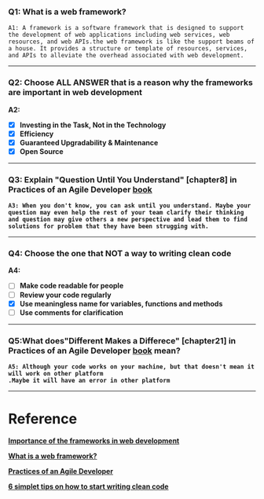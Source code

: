### Q1: What is a web framework?
```
A1: A framework is a software framework that is designed to support the development of web applications including web services, web resources, and web APIs.the web framework is like the support beams of a house. It provides a structure or template of resources, services, and APIs to alleviate the overhead associated with web development.
```
---

### Q2:  Choose  <strong>ALL ANSWER<strong> that is a reason why the frameworks are important in web development

A2:
 * [X] Investing in the Task, Not in the Technology
 * [X] Efficiency
 * [X] Guaranteed Upgradability & Maintenance
 * [X]  Open Source

---

### Q3: Explain "Question Until You Understand" [chapter8] in Practices of an Agile Developer  <a href="https://github.com/mart0/Useful-materials---books-presentations-ant-etc./raw/master/Others/Practices%20of%20an%20Agile%20Developer.pdf" title="Practices of an Agile Developer, on Github">book</a> 
```
A3: When you don't know, you can ask until you understand. Maybe your question may even help the rest of your team clarify their thinking and question may give others a new perspective and lead them to find solutions for problem that they have been strugging with.
```
---

### Q4: Choose the one that  <strong>NOT<strong> a way to writing clean code

A4:
* [ ] Make code readable for people
* [ ] Review your code regularly
* [X] Use meaningless name for variables, functions and methods
* [ ] Use comments for clarification

---
### Q5:What does"Different Makes a Differece" [chapter21] in Practices of an Agile Developer  <a href="https://github.com/mart0/Useful-materials---books-presentations-ant-etc./raw/master/Others/Practices%20of%20an%20Agile%20Developer.pdf" title="Practices of an Agile Developer, on Github">book</a>  mean?

```
A5: Although your code works on your machine, but that doesn't mean it will work on other platform
.Maybe it will have an error in other platform
```

---

Reference
===

[Importance of the frameworks in web development](https://www.xcelance.com/importance-frameworks-web-development/)

[What is a web framework?](https://en.wikipedia.org/wiki/Web_framework)

  <a href="https://github.com/mart0/Useful-materials---books-presentations-ant-etc./raw/master/Others/Practices%20of%20an%20Agile%20Developer.pdf" title="Practices of an Agile Developer, on Github">Practices of an Agile Developer</a>

  [6 simplet tips on how to start writing clean code](http://blog.alexdevero.com/6-simple-tips-writing-clean-code/)